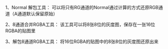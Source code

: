 1、Normal 解包工具： 可以将只有RG通道的Normal通过计算的方式还原RGB通道（A通道默认保留原始）

2、8通道合并RGBA工具： 该工具可以将8张8位的灰度图，保存在一张16位RGBA的贴图里

3、解包8通道RGBA工具： 将16位RGBA的贴图中的8张8位的灰度图还原出来
